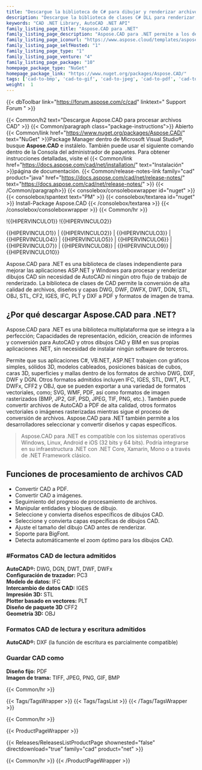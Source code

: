 ```yaml
---
title: "Descargue la biblioteca de C# para dibujar y renderizar archivos CAD | Aspose.CAD"
description: "Descargue la biblioteca de clases C# DLL para renderizar, editar, generar informes y convertir AutoCAD®, CAD, BIM a PDF y formatos de imagen a través de la API. Seleccione y convierta diseños específicos, capas."
keywords: "CAD .NET Library, AutoCAD .NET API"
family_listing_page_title: "Aspose.CAD para .NET"
family_listing_page_description: "Aspose.CAD para .NET permite a los desarrolladores convertir AutoCAD DWG y DXF y DGN, DWF, DWFX, IFC, IGS, IGES, STL, DWT, FBX, CF2, CFF2, OBJ y otros archivos de formato CAD a PDF, SVG, WMF y Imágenes de trama. Es una API nativa y no requiere la instalación de AutoCAD ni ningún otro software."
family_listing_page_iconurl: "https://www.aspose.cloud/templates/aspose/App_Themes/V3/images/cad/272x272/aspose_cad-for-net-min.png"
family_listing_page_selfHosted: "1"
family_listing_page_type: "1"
family_listing_page_venture: "4"
family_listing_page_package: "10"
homepage_package_type: "NuGet"
homepage_package_link: "https://www.nuget.org/packages/Aspose.CAD/"
tags: ['cad-to-bmp', 'cad-to-gif', 'cad-to-jpeg', 'cad-to-pdf', 'cad-to-png', 'cad-to-tiff', 'dwf-to-bmp', 'dwf-to-gif', 'dwf-to-jpeg', 'dwf-to-png', 'dwf-to-tiff', 'dwg-to-bmp', 'dwg-to-gif', 'dwg-to-jpeg', 'dwg-to-png', 'dwg-to-tiff', 'dxf-to-bmp', 'dxf-to-gif', 'dxf-to-jpeg', 'dxf-to-png', 'dxf-to-tiff']
weight:  1
---
```


{{< dbToolbar link="https://forum.aspose.com/c/cad" linktext=" Support Forum " >}}

{{< Common/h2 text="Descargue Aspose.CAD para procesar archivos CAD"  >}}
{{< Common/paragraph class="package-instructions">}}
Abierto
{{< Common/link href="https://www.nuget.org/packages/Aspose.CAD/" text="NuGet"  >}}Package Manager dentro de Microsoft Visual Studio®, busque <b>Aspose.CAD</b> e instálelo. También puede usar el siguiente comando dentro de la Consola del administrador de paquetes. Para obtener instrucciones detalladas, visite el
{{< Common/link href="https://docs.aspose.com/cad/net/installation/" text="Instalación"  >}}página de documentación.
{{< Common/release-notes-link family="cad" product="java" href="https://docs.aspose.com/cad/net/release-notes/" text="https://docs.aspose.com/cad/net/release-notes/"  >}}
{{< /Common/paragraph>}}
{{< consolebox/consoleboxwrapper id="nuget" >}}
       {{< consolebox/spantext text="PM" >}}
       {{< consolebox/textarea id="nuget" >}} Install-Package Aspose.CAD {{< /consolebox/textarea >}}
{{< /consolebox/consoleboxwrapper >}}
{{< Common/hr >}}

!{{HIPERVINCULO1}} !{{HIPERVINCULO2}}

{{HIPERVINCULO1}} | {{HIPERVINCULO2}} | {{HIPERVINCULO3}} | {{HIPERVINCULO4}} | {{HIPERVINCULO5}} | {{HIPERVINCULO6}} | {{HIPERVINCULO7}} | {{HIPERVINCULO8}} | {{HIPERVINCULO9}} | {{HIPERVINCULO10}}

Aspose.CAD para .NET es una biblioteca de clases independiente para mejorar las aplicaciones ASP.NET y Windows para procesar y renderizar dibujos CAD sin necesidad de AutoCAD ni ningún otro flujo de trabajo de renderizado. La biblioteca de clases de CAD permite la conversión de alta calidad de archivos, diseños y capas DWG, DWF, DWFX, DWT, DGN, STL, OBJ, STL, CF2, IGES, IFC, PLT y DXF a PDF y formatos de imagen de trama.

## ¿Por qué descargar Aspose.CAD para .NET?

Aspose.CAD para .NET es una biblioteca multiplataforma que se integra a la perfección; Capacidades de representación, edición, creación de informes y conversión para AutoCAD y otros dibujos CAD y BIM en sus propias aplicaciones .NET, sin necesidad de instalar ningún software de terceros.

Permite que sus aplicaciones C#, VB.NET, ASP.NET trabajen con gráficos simples, sólidos 3D, modelos cableados, posiciones básicas de cubos, caras 3D, superficies y mallas dentro de los formatos de archivo DWG, DXF, DWF y DGN. Otros formatos admitidos incluyen IFC, IGES, STL, DWT, PLT, DWFx, CFF2 y OBJ, que se pueden exportar a una variedad de formatos vectoriales, como; SVG, WMF, PDF, así como formatos de imagen rasterizados (BMP, JP2, GIF, PSD, JPEG, TIF, PNG, etc.). También puede convertir archivos de AutoCAD a PDF de alta calidad, otros formatos vectoriales o imágenes rasterizadas mientras sigue el proceso de conversión de archivos. Aspose.CAD para .NET también permite a los desarrolladores seleccionar y convertir diseños y capas específicos.

> Aspose.CAD para .NET es compatible con los sistemas operativos Windows, Linux, Android e iOS (32 bits y 64 bits). Podría integrarse en su infraestructura .NET con .NET Core, Xamarin, Mono o a través de .NET Framework clásico.

## Funciones de procesamiento de archivos CAD

- Convertir CAD a PDF.
- Convertir CAD a imágenes.
- Seguimiento del progreso de procesamiento de archivos.
- Manipular entidades y bloques de dibujo.
- Seleccione y convierta diseños específicos de dibujos CAD.
- Seleccione y convierta capas específicas de dibujos CAD.
- Ajuste el tamaño del dibujo CAD antes de renderizar.
- Soporte para BigFont.
- Detecta automáticamente el zoom óptimo para los dibujos CAD.

### #Formatos CAD de lectura admitidos

**AutoCAD®:** DWG, DGN, DWT, DWF, DWFx\
**Configuración de trazador:** PC3\
**Modelo de datos:** IFC\
**Intercambio de datos CAD:** IGES\
**Impresión 3D:** STL\
**Plotter basado en vectores:** PLT\
**Diseño de paquete 3D** CFF2\
**Geometría 3D:** OBJ

### Formatos CAD de lectura y escritura admitidos

**AutoCAD®:** DXF (la función de escritura es parcialmente compatible)

### Guardar CAD como

**Diseño fijo:** PDF\
**Imagen de trama:** TIFF, JPEG, PNG, GIF, BMP

{{< Common/hr >}}

{{< Tags/TagsWrapper >}}
 {{< Tags/TagsList >}}
{{< /Tags/TagsWrapper >}}

{{< Common/hr >}}

{{< ProductPageWrapper >}}
<!-- ReleasesListProductPage-->
   {{< Releases/ReleasesListProductPage shownested="false"  directdownload="true" family="cad" product="net" >}}
<!-- /ReleasesListProductPage-->
{{< Common/hr >}}
{{< /ProductPageWrapper >}}

